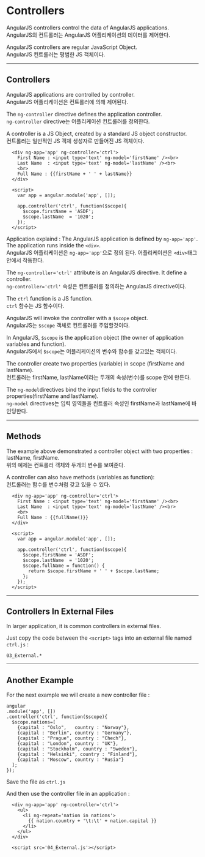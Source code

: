 # Controllers
AngularJS controllers control the data of AngularJS applications.  
AngularJS의 컨트롤러는 AngularJS 어플리케이션의 데이터를 제어한다.  
  
AngularJS controllers are regular JavaScript Object.  
AngularJS 컨트롤러는 평범한 JS 객체이다.
  
---------------------
## Controllers
AngularJS applications are controlled by controller.  
AngularJS 어플리케이션은 컨트롤러에 의해 제어된다.  
  
The `ng-controller` directive defines the application controller.  
`ng-controller` directive는 어플리케이션 컨트롤러를 정의한다.  
  
A controller is a JS Object, created by a standard JS object constructor.  
컨트롤러는 일반적인 JS 객체 생성자로 만들어진 JS 객체이다.  
  
```
  <div ng-app='app' ng-controller='ctrl'>
    First Name : <input type='text' ng-model='firstName' /><br>
    Last Name  : <input type='text' ng-model='lastName' /><br>
    <br>
    Full Name : {{firstName + ' ' + lastName}}
  </div>

  <script>
    var app = angular.module('app', []);

    app.controller('ctrl', function($scope){
      $scope.firstName = 'ASDF';
      $scope.lastName  = '1020';
    });
  </script>
```
  
Application explaind : 
The AngularJS application is defined by `ng-app='app'`. The application runs inside the `<div>`.  
AngularJS 어플리케이션은 `ng-app='app'`으로 정의 된다. 어플리케이션은 `<div>`태그 안에서 작동한다.  
  
The `ng-controller='ctrl'` attribute is an AngularJS directive. It define a controller.  
`ng-controller='ctrl'` 속성은 컨트롤러를 정의하는 AngularJS directive이다.  
  
The `ctrl` function is a JS function.  
`ctrl` 함수는 JS 함수이다.  
  
AngularJS will invoke the controller with a `$scope` object.  
AngularJS는 `$scope` 객체로 컨트롤러를 주입할것이다.  
  
In AngularJS, `$scope` is the application object (the owner of application variables and function).  
AngularJS에서 `$scope`는 어플리케이션의 변수와 함수를 갖고있는 객체이다.  
  
The controller create two properties (variable) in scope (firstName and lastName).  
컨트롤러는 firstName, lastName이라는 두개의 속성(변수)를 scope 안에 만든다.  
  
The `ng-model`directives bind the input fields to the controller properties(firstName and lastName).  
`ng-model` directives는 입력 영역들을 컨트롤러 속성인 firstName과 lastName에 바인딩한다.  
  
---------------------
## Methods
The example above demonstrated a controller object with two properties : lastName, firstName.  
위의 예제는 컨트롤러 객체와 두개의 변수를 보여준다.  
  
A controller can also have methods (variables as function):  
컨트롤러는 함수를 변수처럼 갖고 있을 수 있다.  
  
```
  <div ng-app='app' ng-controller='ctrl'>
    First Name : <input type='text' ng-model='firstName' /><br>
    Last Name  : <input type='text' ng-model='lastName' /><br>
    <br>
    Full Name : {{fullName()}}
  </div>

  <script>
    var app = angular.module('app', []);

    app.controller('ctrl', function($scope){
      $scope.firstName = 'ASDF';
      $scope.lastName  = '1020';
      $scope.fullName = function() {
        return $scope.firstName + ' ' + $scope.lastName;
      };
    });
  </script>
```
  
---------------------
## Controllers In External Files
In larger application, it is common controllers in external files.  
  
Just copy the code between the `<script>` tags into an external file named `ctrl.js` :
```
03_External.*
```
  
---------------------
## Another Example
For the next example we will create a new controller file :  
```
angular
.module('app', [])
.controller('ctrl', function($scope){
  $scope.nations=[
    {capital : "Oslo",   country : "Norway"},
    {capital : "Berlin", country : "Germany"},
    {capital : "Prague", country : "Chech"},
    {capital : "London", country : "UK"},
    {capital : "Stockholm", country : "Sweden"},
    {capital : "Helsinki", country : "Finland"},
    {capital : "Moscow", country : "Rusia"}
  ];
});
```
Save the file as `ctrl.js`  
  
And then use the controller file in an application :
```
  <div ng-app='app' ng-controller='ctrl'>
    <ul>
      <li ng-repeat='nation in nations'>
        {{ nation.country + '\t:\t' + nation.capital }}
      </li>
    </ul>
  </div>

  <script src='04_External.js'></script>
```
